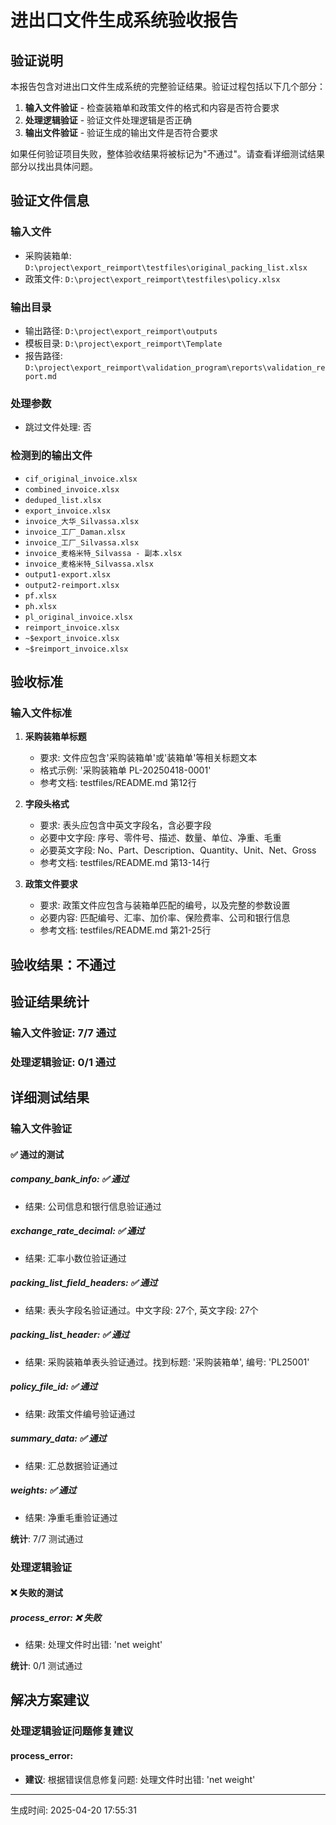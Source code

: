 # 进出口文件生成系统验收报告

## 验证说明

本报告包含对进出口文件生成系统的完整验证结果。验证过程包括以下几个部分：

1. **输入文件验证** - 检查装箱单和政策文件的格式和内容是否符合要求
2. **处理逻辑验证** - 验证文件处理逻辑是否正确
3. **输出文件验证** - 验证生成的输出文件是否符合要求

如果任何验证项目失败，整体验收结果将被标记为"不通过"。请查看详细测试结果部分以找出具体问题。

## 验证文件信息

### 输入文件
- 采购装箱单: `D:\project\export_reimport\testfiles\original_packing_list.xlsx`
- 政策文件: `D:\project\export_reimport\testfiles\policy.xlsx`

### 输出目录
- 输出路径: `D:\project\export_reimport\outputs`
- 模板目录: `D:\project\export_reimport\Template`
- 报告路径: `D:\project\export_reimport\validation_program\reports\validation_report.md`

### 处理参数
- 跳过文件处理: 否

### 检测到的输出文件
- `cif_original_invoice.xlsx`
- `combined_invoice.xlsx`
- `deduped_list.xlsx`
- `export_invoice.xlsx`
- `invoice_大华_Silvassa.xlsx`
- `invoice_工厂_Daman.xlsx`
- `invoice_工厂_Silvassa.xlsx`
- `invoice_麦格米特_Silvassa - 副本.xlsx`
- `invoice_麦格米特_Silvassa.xlsx`
- `output1-export.xlsx`
- `output2-reimport.xlsx`
- `pf.xlsx`
- `ph.xlsx`
- `pl_original_invoice.xlsx`
- `reimport_invoice.xlsx`
- `~$export_invoice.xlsx`
- `~$reimport_invoice.xlsx`

## 验收标准

### 输入文件标准

1. **采购装箱单标题**
   - 要求: 文件应包含'采购装箱单'或'装箱单'等相关标题文本
   - 格式示例: '采购装箱单 PL-20250418-0001'
   - 参考文档: testfiles/README.md 第12行

2. **字段头格式**
   - 要求: 表头应包含中英文字段名，含必要字段
   - 必要中文字段: 序号、零件号、描述、数量、单位、净重、毛重
   - 必要英文字段: No、Part、Description、Quantity、Unit、Net、Gross
   - 参考文档: testfiles/README.md 第13-14行

3. **政策文件要求**
   - 要求: 政策文件应包含与装箱单匹配的编号，以及完整的参数设置
   - 必要内容: 匹配编号、汇率、加价率、保险费率、公司和银行信息
   - 参考文档: testfiles/README.md 第21-25行

## 验收结果：不通过

## 验证结果统计

### 输入文件验证: 7/7 通过

### 处理逻辑验证: 0/1 通过

## 详细测试结果

### 输入文件验证

#### ✅ 通过的测试

##### company_bank_info: ✅ 通过
- 结果: 公司信息和银行信息验证通过

##### exchange_rate_decimal: ✅ 通过
- 结果: 汇率小数位验证通过

##### packing_list_field_headers: ✅ 通过
- 结果: 表头字段名验证通过。中文字段: 27个, 英文字段: 27个

##### packing_list_header: ✅ 通过
- 结果: 采购装箱单表头验证通过。找到标题: '采购装箱单', 编号: 'PL25001'

##### policy_file_id: ✅ 通过
- 结果: 政策文件编号验证通过

##### summary_data: ✅ 通过
- 结果: 汇总数据验证通过

##### weights: ✅ 通过
- 结果: 净重毛重验证通过

**统计**: 7/7 测试通过

### 处理逻辑验证

#### ❌ 失败的测试

##### process_error: ❌ 失败
- 结果: 处理文件时出错: 'net weight'

**统计**: 0/1 测试通过

## 解决方案建议

### 处理逻辑验证问题修复建议

#### process_error:
- **建议**: 根据错误信息修复问题: 处理文件时出错: 'net weight'



---
生成时间: 2025-04-20 17:55:31